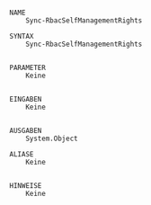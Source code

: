 ﻿```

NAME
    Sync-RbacSelfManagementRights
    
SYNTAX
    Sync-RbacSelfManagementRights  
    
    
PARAMETER
    Keine
    
    
EINGABEN
    Keine
    
    
AUSGABEN
    System.Object
    
ALIASE
    Keine
    

HINWEISE
    Keine



```

